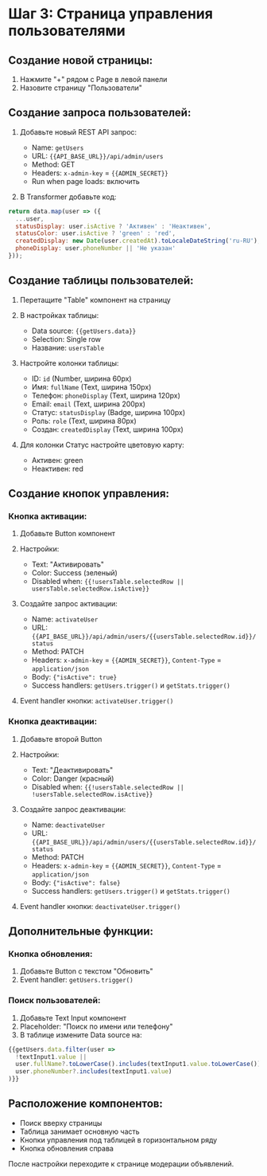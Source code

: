 # Шаг 3: Страница управления пользователями

## Создание новой страницы:

1. Нажмите "+" рядом с Page в левой панели
2. Назовите страницу "Пользователи"

## Создание запроса пользователей:

1. Добавьте новый REST API запрос:
   - Name: `getUsers`
   - URL: `{{API_BASE_URL}}/api/admin/users`
   - Method: GET
   - Headers: `x-admin-key` = `{{ADMIN_SECRET}}`
   - Run when page loads: включить

2. В Transformer добавьте код:
```javascript
return data.map(user => ({
  ...user,
  statusDisplay: user.isActive ? 'Активен' : 'Неактивен',
  statusColor: user.isActive ? 'green' : 'red',
  createdDisplay: new Date(user.createdAt).toLocaleDateString('ru-RU'),
  phoneDisplay: user.phoneNumber || 'Не указан'
}));
```

## Создание таблицы пользователей:

1. Перетащите "Table" компонент на страницу
2. В настройках таблицы:
   - Data source: `{{getUsers.data}}`
   - Selection: Single row
   - Название: `usersTable`

3. Настройте колонки таблицы:
   - ID: `id` (Number, ширина 60px)
   - Имя: `fullName` (Text, ширина 150px)
   - Телефон: `phoneDisplay` (Text, ширина 120px)
   - Email: `email` (Text, ширина 200px)
   - Статус: `statusDisplay` (Badge, ширина 100px)
   - Роль: `role` (Text, ширина 80px)
   - Создан: `createdDisplay` (Text, ширина 100px)

4. Для колонки Статус настройте цветовую карту:
   - Активен: green
   - Неактивен: red

## Создание кнопок управления:

### Кнопка активации:
1. Добавьте Button компонент
2. Настройки:
   - Text: "Активировать"
   - Color: Success (зеленый)
   - Disabled when: `{{!usersTable.selectedRow || usersTable.selectedRow.isActive}}`

3. Создайте запрос активации:
   - Name: `activateUser`
   - URL: `{{API_BASE_URL}}/api/admin/users/{{usersTable.selectedRow.id}}/status`
   - Method: PATCH
   - Headers: `x-admin-key` = `{{ADMIN_SECRET}}`, `Content-Type` = `application/json`
   - Body: `{"isActive": true}`
   - Success handlers: `getUsers.trigger()` и `getStats.trigger()`

4. Event handler кнопки: `activateUser.trigger()`

### Кнопка деактивации:
1. Добавьте второй Button
2. Настройки:
   - Text: "Деактивировать"
   - Color: Danger (красный)
   - Disabled when: `{{!usersTable.selectedRow || !usersTable.selectedRow.isActive}}`

3. Создайте запрос деактивации:
   - Name: `deactivateUser`
   - URL: `{{API_BASE_URL}}/api/admin/users/{{usersTable.selectedRow.id}}/status`
   - Method: PATCH
   - Headers: `x-admin-key` = `{{ADMIN_SECRET}}`, `Content-Type` = `application/json`
   - Body: `{"isActive": false}`
   - Success handlers: `getUsers.trigger()` и `getStats.trigger()`

4. Event handler кнопки: `deactivateUser.trigger()`

## Дополнительные функции:

### Кнопка обновления:
1. Добавьте Button с текстом "Обновить"
2. Event handler: `getUsers.trigger()`

### Поиск пользователей:
1. Добавьте Text Input компонент
2. Placeholder: "Поиск по имени или телефону"
3. В таблице измените Data source на:
```javascript
{{getUsers.data.filter(user => 
  !textInput1.value || 
  user.fullName?.toLowerCase().includes(textInput1.value.toLowerCase()) ||
  user.phoneNumber?.includes(textInput1.value)
)}}
```

## Расположение компонентов:

- Поиск вверху страницы
- Таблица занимает основную часть
- Кнопки управления под таблицей в горизонтальном ряду
- Кнопка обновления справа

После настройки переходите к странице модерации объявлений.